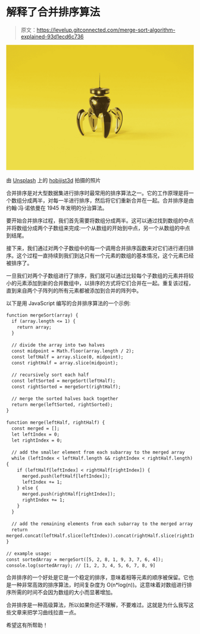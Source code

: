 # 解释了合并排序算法

> 原文：<https://levelup.gitconnected.com/merge-sort-algorithm-explained-93d1ecd6c736>

![](img/1eb9b5f8c32ef31faaa007e7647eb0f2.png)

由 [Unsplash](https://unsplash.com?utm_source=medium&utm_medium=referral) 上的 [hobijist3d](https://unsplash.com/@hobijist3d?utm_source=medium&utm_medium=referral) 拍摄的照片

合并排序是对大型数据集进行排序时最常用的排序算法之一。它的工作原理是将一个数组分成两半，对每一半进行排序，然后将它们重新合并在一起。合并排序是由约翰·冯·诺依曼在 1945 年发明的分治算法。

要开始合并排序过程，我们首先需要将数组分成两半。这可以通过找到数组的中点并将数组分成两个子数组来完成:一个从数组的开始到中点，另一个从数组的中点到结尾。

接下来，我们通过对两个子数组中的每一个调用合并排序函数来对它们进行递归排序。这个过程一直持续到我们到达只有一个元素的数组的基本情况，这个元素已经被排序了。

一旦我们对两个子数组进行了排序，我们就可以通过比较每个子数组的元素并将较小的元素添加到新的合并数组中，以排序的方式将它们合并在一起。重复该过程，直到来自两个子阵列的所有元素都被添加到合并的阵列中。

以下是用 JavaScript 编写的合并排序算法的一个示例:

```
function mergeSort(array) {
  if (array.length <= 1) {
    return array;
  }

  // divide the array into two halves
  const midpoint = Math.floor(array.length / 2);
  const leftHalf = array.slice(0, midpoint);
  const rightHalf = array.slice(midpoint);

  // recursively sort each half
  const leftSorted = mergeSort(leftHalf);
  const rightSorted = mergeSort(rightHalf);

  // merge the sorted halves back together
  return merge(leftSorted, rightSorted);
}

function merge(leftHalf, rightHalf) {
  const merged = [];
  let leftIndex = 0;
  let rightIndex = 0;

  // add the smaller element from each subarray to the merged array
  while (leftIndex < leftHalf.length && rightIndex < rightHalf.length) {
    if (leftHalf[leftIndex] < rightHalf[rightIndex]) {
      merged.push(leftHalf[leftIndex]);
      leftIndex += 1;
    } else {
      merged.push(rightHalf[rightIndex]);
      rightIndex += 1;
    }
  }

  // add the remaining elements from each subarray to the merged array
  return merged.concat(leftHalf.slice(leftIndex)).concat(rightHalf.slice(rightIndex));
}

// example usage:
const sortedArray = mergeSort([5, 2, 8, 1, 9, 3, 7, 6, 4]);
console.log(sortedArray); // [1, 2, 3, 4, 5, 6, 7, 8, 9]
```

合并排序的一个好处是它是一个稳定的排序，意味着相等元素的顺序被保留。它也是一种非常高效的排序算法，时间复杂度为 O(n*log(n))。这意味着对数组进行排序所需的时间不会因为数组的大小而显著增加。

合并排序是一种高级算法，所以如果你还不理解，不要难过。这就是为什么我写这些文章来把学习曲线拉直一点。

希望这有所帮助！